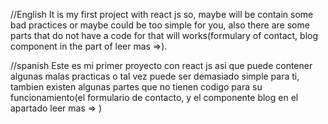 //English
It is my first project with react js so, maybe will be contain some bad practices or maybe could be too simple for you, also there are some parts that do not have a code for that will works(formulary of contact, blog component in the part of leer mas =>).

//spanish
Este es mi primer proyecto con react js asi que puede contener algunas malas practicas o tal vez puede ser demasiado simple para ti, tambien existen algunas partes que no tienen codigo para su funcionamiento(el formulario de contacto, y el componente blog en el apartado leer mas => )

